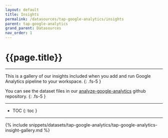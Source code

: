 ```yaml
---
layout: default
title: Insights
permalink: /datasources/tap-google-analytics/insights
parent: tap-google-analytics
grand_parent: Datasources
nav_order: 1
---
```


# {{page.title}}

---

This is a gallery of our insights included when you add and run Google Analytics pipeline to your workspace.
{: .fs-5 }

You can see the dataset files in our [analyze-google-analytics](https://github.com/Matatika/analyze-google-analytics) github repository.
{: .fs-5 }

---

- TOC
{: toc }

---

{% include snippets/datasets/tap-google-analytics/tap-google-analytics-insight-gallery.md %}

